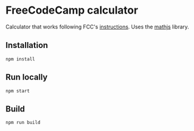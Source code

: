 # FreeCodeCamp calculator

Calculator that works following FCC's [instructions](https://www.freecodecamp.org/learn/front-end-libraries/front-end-libraries-projects/build-a-drum-machine).
Uses the [mathjs](https://mathjs.org/) library.

## Installation

`npm install`

## Run locally

`npm start`

## Build

`npm run build`
